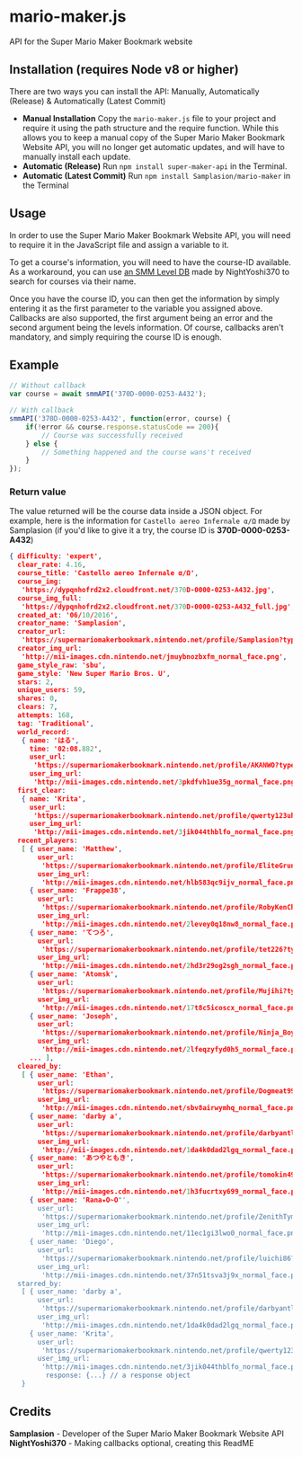 # mario-maker.js
API for the Super Mario Maker Bookmark website

## Installation (requires Node v8 or higher)

There are two ways you can install the API: Manually, Automatically (Release) & Automatically (Latest Commit)

- **Manual Installation** Copy the `mario-maker.js` file to your project and require it using the path structure and the require function. While this allows you to keep a manual copy of the Super Mario Maker Bookmark Website API, you will no longer get automatic updates, and will have to manually install each update.
- **Automatic (Release)** Run `npm install super-maker-api` in the Terminal.
- **Automatic (Latest Commit)** Run `npm install Samplasion/mario-maker` in the Terminal

## Usage

In order to use the Super Mario Maker Bookmark Website API, you will need to require it in the JavaScript file and assign a variable to it.

To get a course's information, you will need to have the course-ID available. As a workaround, you can use [an SMM Level DB](http://smm-db.glitch.me/levels/) made by NightYoshi370 to search for courses via their name.

Once you have the course ID, you can then get the information by simply entering it as the first parameter to the variable you assigned above. Callbacks are also supported, the first argument being an error and the second argument being the levels information. Of course, callbacks aren't mandatory, and simply requiring the course ID is enough.


## Example

```js
// Without callback
var course = await smmAPI('370D-0000-0253-A432');

// With callback
smmAPI('370D-0000-0253-A432', function(error, course) {
    if(!error && course.response.statusCode == 200){
        // Course was successfully received        
    } else {
        // Something happened and the course wans't received
    }
});
```

### Return value
The value returned will be the course data inside a JSON object. For example, here is the information for `Castello aereo Infernale α/Ω` made by Samplasion (if you'd like to give it a try, the course ID is **370D-0000-0253-A432**)

```json
{ difficulty: 'expert',
  clear_rate: 4.16,
  course_title: 'Castello aereo Infernale α/Ω',
  course_img:
   'https://dypqnhofrd2x2.cloudfront.net/370D-0000-0253-A432.jpg',
  course_img_full:
   'https://dypqnhofrd2x2.cloudfront.net/370D-0000-0253-A432_full.jpg',
  created_at: '06/10/2016',
  creator_name: 'Samplasion',
  creator_url:
   'https://supermariomakerbookmark.nintendo.net/profile/Samplasion?type=posted',
  creator_img_url:
   'http://mii-images.cdn.nintendo.net/jmuybnozbxfm_normal_face.png',
  game_style_raw: 'sbu',
  game_style: 'New Super Mario Bros. U',
  stars: 2,
  unique_users: 59,
  shares: 0,
  clears: 7,
  attempts: 168,
  tag: 'Traditional',
  world_record:
   { name: 'はる',
     time: '02:08.882',
     user_url:
      'https://supermariomakerbookmark.nintendo.net/profile/AKANWO?type=posted',
     user_img_url:
      'http://mii-images.cdn.nintendo.net/3pkdfvh1ue35g_normal_face.png' },
  first_clear:
   { name: 'Krita',
     user_url:
      'https://supermariomakerbookmark.nintendo.net/profile/qwerty123uhbba?type=posted',
     user_img_url:
      'http://mii-images.cdn.nintendo.net/3jik044thblfo_normal_face.png' },
  recent_players:
   [ { user_name: 'Matthew',
       user_url:
        'https://supermariomakerbookmark.nintendo.net/profile/EliteGruntHero?type=posted',
       user_img_url:
        'http://mii-images.cdn.nintendo.net/hlb583qc9ijv_normal_face.png' },
     { user_name: 'Frappe38',
       user_url:
        'https://supermariomakerbookmark.nintendo.net/profile/RobyKenCha83?type=posted',
       user_img_url:
        'http://mii-images.cdn.nintendo.net/2levey0q18nw8_normal_face.png' },
     { user_name: 'てつろ',
       user_url:
        'https://supermariomakerbookmark.nintendo.net/profile/tet226?type=posted',
       user_img_url:
        'http://mii-images.cdn.nintendo.net/2hd3r29og2sgh_normal_face.png' },
     { user_name: 'Atomsk',
       user_url:
        'https://supermariomakerbookmark.nintendo.net/profile/Mujihi?type=posted',
       user_img_url:
        'http://mii-images.cdn.nintendo.net/17t8c5icoscx_normal_face.png' },
     { user_name: 'Joseph',
       user_url:
        'https://supermariomakerbookmark.nintendo.net/profile/Ninja_Boy4ever?type=posted',
       user_img_url:
        'http://mii-images.cdn.nintendo.net/2lfeqzyfyd0h5_normal_face.png' },
     ... ],
  cleared_by:
   [ { user_name: 'Ethan',
       user_url:
        'https://supermariomakerbookmark.nintendo.net/profile/Dogmeat99?type=posted',
       user_img_url:
        'http://mii-images.cdn.nintendo.net/sbv8airwymhq_normal_face.png' },
     { user_name: 'darby a',
       user_url:
        'https://supermariomakerbookmark.nintendo.net/profile/darbyantle?type=posted',
       user_img_url:
        'http://mii-images.cdn.nintendo.net/1da4k0dad2lgq_normal_face.png' },
     { user_name: 'あつやともき',
       user_url:
        'https://supermariomakerbookmark.nintendo.net/profile/tomokin4989?type=posted',
       user_img_url:
        'http://mii-images.cdn.nintendo.net/1h3fucrtxy699_normal_face.png' },
     { user_name: 'Rana★O~O"',
       user_url:
        'https://supermariomakerbookmark.nintendo.net/profile/ZenithTyme?type=posted',
       user_img_url:
        'http://mii-images.cdn.nintendo.net/11ec1gi3lwo0_normal_face.png' },
     { user_name: 'Diego',
       user_url:
        'https://supermariomakerbookmark.nintendo.net/profile/luichi86?type=posted',
       user_img_url:
        'http://mii-images.cdn.nintendo.net/37n51tsva3j9x_normal_face.png' } ],
  starred_by:
   [ { user_name: 'darby a',
       user_url:
        'https://supermariomakerbookmark.nintendo.net/profile/darbyantle?type=posted',
       user_img_url:
        'http://mii-images.cdn.nintendo.net/1da4k0dad2lgq_normal_face.png' },
     { user_name: 'Krita',
       user_url:
        'https://supermariomakerbookmark.nintendo.net/profile/qwerty123uhbba?type=posted',
       user_img_url:
        'http://mii-images.cdn.nintendo.net/3jik044thblfo_normal_face.png' } ],
		 response: {...} // a response object
   }
```

## Credits

**Samplasion** - Developer of the Super Mario Maker Bookmark Website API
**NightYoshi370** - Making callbacks optional, creating this ReadME
